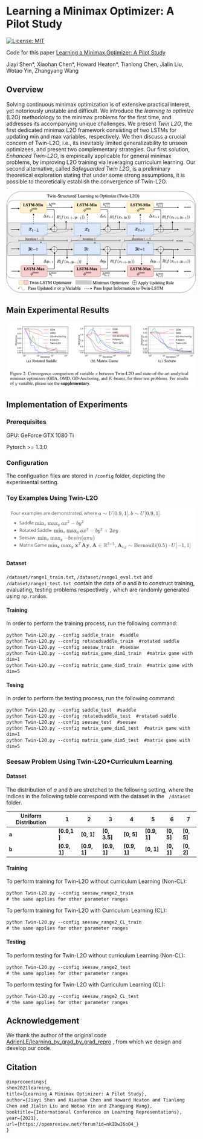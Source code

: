 # Learning a Minimax Optimizer: A Pilot Study

[![License: MIT](https://img.shields.io/badge/License-MIT-green.svg)](https://opensource.org/licenses/MIT)

Code for this paper [Learning a Minimax Optimizer: A Pilot Study]()

Jiayi Shen\*, Xiaohan Chen\*, Howard Heaton*, Tianlong Chen, Jialin Liu, Wotao Yin, Zhangyang Wang

## Overview

Solving continuous minimax optimization is of extensive practical interest, yet notoriously unstable and difficult. We introduce the *learning to optimize* (L2O) methodology to the minimax problems for the first time, and addresses its accompanying unique challenges. We present *Twin L2O*, the first dedicated minimax L2O framework consisting of two LSTMs for updating min and max variables, respectively.  We then discuss a crucial concern of Twin-L2O, i.e., its inevitably limited generalizability to unseen optimizees, and present two complementary strategies. Our first solution, *Enhanced Twin-L2O*, is empirically applicable for general minimax problems, by improving L2O training via leveraging curriculum learning. Our second alternative, called *Safeguarded Twin L2O*, is a preliminary theoretical exploration stating that under some strong assumptions, it is possible to theoretically establish the convergence of Twin-L2O. 

![minimax](img/minimax.png)

## Main Experimental Results

![results](img/results1.png)

## Implementation of Experiments

### Prerequisites

GPU: GeForce GTX 1080 Ti

Pytorch >= 1.3.0

### Configuration

The configuation files are stored in `/config` folder, depicting the experimental setting.

### Toy Examples Using Twin-L2O

![](img/problems.png)

#### Dataset

`/dataset/range1_train.txt`, `/dataset/range1_eval.txt` and `/dataset/range1_test.txt`  contain the data of $a$  and $b$  to construct training, evaluating, testing problems respectively , which are randomly generated using `np.random`. 

#### Training

In order to perform the training process, run the following command:

```shell
python Twin-L2O.py --config saddle_train  #saddle
python Twin-L2O.py --config rotatedsaddle_train  #rotated saddle
python Twin-L2O.py --config seesaw_train  #seesaw
python Twin-L2O.py --config matrix_game_dim1_train  #matrix game with dim=1
python Twin-L2O.py --config matrix_game_dim5_train  #matrix game with dim=5
```

#### Tesing

In order to perform the testing process, run the following command:

```shell
python Twin-L2O.py --config saddle_test  #saddle
python Twin-L2O.py --config rotatedsaddle_test  #rotated saddle
python Twin-L2O.py --config seesaw_test  #seesaw
python Twin-L2O.py --config matrix_game_dim1_test  #matrix game with dim=1
python Twin-L2O.py --config matrix_game_dim5_test  #matrix game with dim=5
```

### Seesaw Problem Using Twin-L2O+Curriculum Learning

#### Dataset

The distribution of $a$ and $b$ are stretched to the following setting, where the indices in the following table correspond with the dataset in the   `/dataset` folder.

| Uniform Distribution | 1            | 2            | 3            | 4            | 5            | 6          | 7          |
| -------------------- | ------------ | ------------ | ------------ | ------------ | ------------ | ---------- | ---------- |
| **a**                | **[0.9,1 ]** | **[0, 1]**   | **[0, 3.5]** | **[0, 5]**   | **[0.9, 1]** | **[0, 5]** | **[0, 5]** |
| **b**                | **[0.9, 1]** | **[0.9, 1]** | **[0.9, 1]** | **[0.9, 1]** | **[0, 1]**   | **[0, 1]** | **[0, 2]** |

#### Training

To perform training for Twin-L2O without curriculum Learning (Non-CL):

```shell
python Twin-L2O.py --config seesaw_range2_train 
# the same applies for other parameter ranges
```

To perform training for Twin-L2O with Curriculum Learning (CL): 

```shell
python Twin-L2O.py --config seesaw_range2_CL_train 
# the same applies for other parameter ranges
```

#### Testing

To perform testing for Twin-L2O without curriculum Learning (Non-CL):

```shell
python Twin-L2O.py --config seesaw_range2_test 
# the same applies for other parameter ranges
```

To perform testing for Twin-L2O with Curriculum Learning (CL):

```shell
python Twin-L2O.py --config seesaw_range2_CL_test 
# the same applies for other parameter ranges
```

## Acknowledgement

We thank the author of the original code [AdrienLE/learning_by_grad_by_grad_repro](https://github.com/AdrienLE/learning_by_grad_by_grad_repro) , from which we design and develop our code.

## Citation

```
@inproceedings{
shen2021learning,
title={Learning A Minimax Optimizer: A Pilot Study},
author={Jiayi Shen and Xiaohan Chen and Howard Heaton and Tianlong Chen and Jialin Liu and Wotao Yin and Zhangyang Wang},
booktitle={International Conference on Learning Representations},
year={2021},
url={https://openreview.net/forum?id=nkIDwI6oO4_}
}
```

